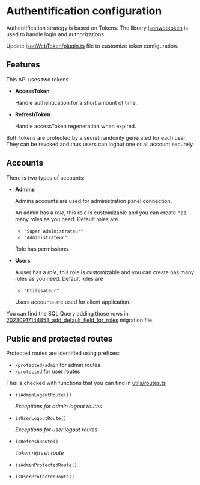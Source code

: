 # Authentification configuration

Authentification strategy is based on Tokens. The library [jsonwebtoken](https://github.com/auth0/node-jsonwebtoken) is used to handle login and authorizations.

Update [jsonWebToken/plugin.ts](../src/plugins/jsonWebToken/plugin.ts) file to customize token configuration.

## Features

This API uses two tokens

-   **AccessToken**

    Handle authentication for a short amount of time.

-   **RefreshToken**

    Handle accessToken regeneration when expired.

Both tokens are protected by a secret randomly generated for each user. They can be revoked and thus users can logout one or all account securely.

## Accounts

There is two types of accounts:

-   **Admins**

    Admins accounts are used for administration panel connection.

    An admin has a _role_, this role is customizable and you can create has many roles as you need. Default roles are

    -   `"Super Administrateur"`
    -   `"Administrateur"`

    Role has permissions.

-   **Users**

    A user has a _role_, this role is customizable and you can create has many roles as you need. Default roles are

    -   `"Utilisateur"`

    Users accounts are used for client application.

You can find the SQL Query adding those rows in [20230917144853_add_default_field_for_roles](../prisma/migrations/20230917144853_add_default_field_for_roles/migration.sql) migration file.

## Public and protected routes

Protected routes are identified using prefixes:

-   `/protected/admin` for admin routes
-   `/protected` for user routes

This is checked with functions that you can find in [utils/routes.ts](../src/utils/publicRoutes.ts)

-   `isAdminLogoutRoute())`

    _Exceptions for admin logout routes_

-   `isUserLogoutRoute()`

    _Exceptions for user logout routes_

-   `isRefreshRoute()`

    _Token refresh route_

-   `isAdminProtectedRoute()`
-   `isUserProtectedRoute()`
